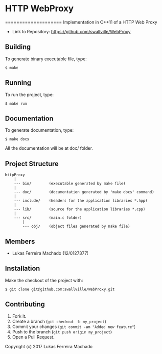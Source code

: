# HTTP WebProxy
====================
Implementation in C++11 of a HTTP Web Proxy

- Link to Repository: https://github.com/swallville/WebProxy

Building
--------

To generate binary executable file, type:

    $ make

Running
-------
To run the project, type:

    $ make run

Documentation
-------------
To generate documentation, type:

    $ make docs

All the documentation will be at doc/ folder.        

Project Structure
-----------------

    httpProxy
        |
        --- bin/        (executable generated by make file)
        |
        --- doc/        (documentation generated by 'make docs' command)
        |
        --- include/    (headers for the application libraries *.hpp)
        |
        --- lib/        (source for the application libraries *.cpp)
        |
        --- src/        (main.c folder)
            |
            --- obj/    (object files generated by make file)

Members
-------

- Lukas Ferreira Machado (12/0127377)

Installation
---------------
Make the checkout of the project with:

    $ git clone git@github.com:swallville/WebProxy.git

Contributing
-----------------
1. Fork it.
2. Create a branch (`git checkout -b my_project`)
3. Commit your changes (`git commit -am "Added new feature"`)
4. Push to the branch (`git push origin my_project`)
5. Open a Pull Request.

Copyright (c) 2017 Lukas Ferreira Machado

